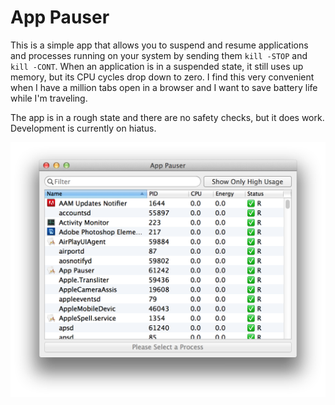 # App Pauser

This is a simple app that allows you to suspend and resume applications and processes running on your system by sending them `kill -STOP` and `kill -CONT`. When an application is in a suspended state, it still uses up memory, but its CPU cycles drop down to zero. I find this very convenient when I have a million tabs open in a browser and I want to save battery life while I'm traveling.

The app is in a rough state and there are no safety checks, but it does work. Development is currently on hiatus.

<img src="Screenshot.png" width="625px"></img>